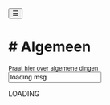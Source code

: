 <!-- Sidebar -->
<div class="w3-sidebar w3-bar-block" style="display:none" id="mySidebar">
  <button onclick="w3_close()" class="w3-bar-item w3-button w3-large">Close &times;</button>
  <p> ! - ALLEEN LEZEN</p>
  <a href="{{ site.base }}/servers/1" class="w3-bar-item w3-button w3-blue"># Algemeen</a>
</div>

<!-- Page Content -->
<div class="w3-teal">
  <button class="w3-button w3-teal w3-xlarge" onclick="w3_open()">☰</button>
  <div class="w3-container">
    <h1># Algemeen</h1>
    <sup>Praat hier over algemene dingen</sup>
  </div>
</div>

<form onchange="msgs()" onload="msgs()" action="">
  <input id="LoL" value="loading msg">
</form>
<div id="msg">LOADING</div>
<!--

<div class="w3-container w3-hover">
  <img src="{{ site.base }}/profile.jpg" style="max-width: 40px;">
  <span>BasToTheMax</span>
  <p>Hallo! Hoe gaat het?</p>
  <hr>
</div>
-->

<script src="{{ site.base }}/chat.js"></script>
<script>
function w3_open() {
  document.getElementById("mySidebar").style.width = "80%";
  document.getElementById("mySidebar").style.display = "block";
}

function w3_close() {
  document.getElementById("mySidebar").style.display = "none";
}

  var text = "";
  var i;
  var user;
  for (i = 0; i < general.length; i++) {
    user = Math.floor(Math.random() * 6);


    text += "<div class=\"w3-container w3-hover\"><img src=\"/ChatApp/profile.jpg\" style=\"max-width: 40px;\"><span>User</span><p>" + general[i] + "</p><hr></div><br>";
    
  }
  document.getElementById("msg").innerHTML = text;

</script>
